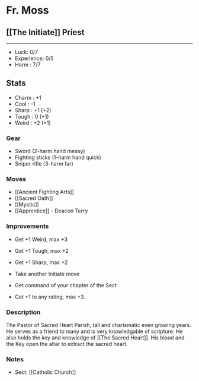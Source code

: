 # Fr. Moss
## [[The Initiate]] Priest
---
 - Luck: 0/7
 - Experience: 0/5
 - Harm : 7/7

## Stats
- Charm : +1
- Cool : -1
- Sharp : +1 (+2)
- Tough : 0 (+1)
- Weird : +2 (+1)
 
### Gear
- Sword (2-harm hand messy)
- Fighting sticks (1-harm hand quick)
- Sniper rifle (3-harm far)

### Moves
- [[Ancient Fighting Arts]]
- [[Sacred Oath]]
- [[Mystic]]
- [[Apprentice]] - Deacon Terry 

### Improvements
- Get +1 Weird, max +3
- Get +1 Tough, max +2
- Get +1 Sharp, max +2
- Take another Initiate move
- Get command of your chapter of the Sect 

- Get +1 to any rating, max +3.

### Description
The Pastor of Sacred Heart Parish, tall and charismatic even growing years. He serves as a friend to many and is very knowledgable of scripture. He also holds the key and knowledge of [[The Sacred Heart]]. His blood and the Key open the altar to extract the sacred heart.

### Notes
- Sect: [[Catholic Church]]
  
